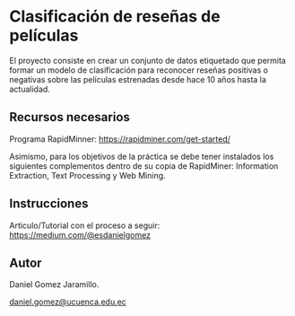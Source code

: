 # Clasificación de reseñas de películas 

El proyecto consiste en crear un conjunto de datos etiquetado que permita formar un modelo de clasificación para reconocer reseñas positivas o negativas sobre las películas estrenadas desde hace 10 años hasta la actualidad.

## Recursos necesarios

Programa RapidMinner: https://rapidminer.com/get-started/

Asimismo, para los objetivos de la práctica se debe tener instalados los siguientes complementos dentro
de su copia de RapidMiner: Information Extraction, Text Processing y Web Mining.

## Instrucciones 

Articulo/Tutorial con el proceso a seguir: https://medium.com/@esdanielgomez

## Autor

Daniel Gomez Jaramillo.

daniel.gomez@ucuenca.edu.ec 
